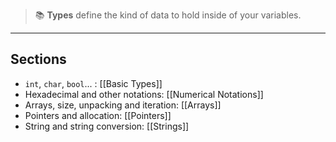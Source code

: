
> 📚 **Types** define the kind of data to hold inside of your variables.

---
## Sections

- `int`, `char`, `bool`... : [[Basic Types]]
- Hexadecimal and other notations: [[Numerical Notations]]
- Arrays, size, unpacking and iteration: [[Arrays]]
- Pointers and allocation: [[Pointers]]
- String and string conversion: [[Strings]]